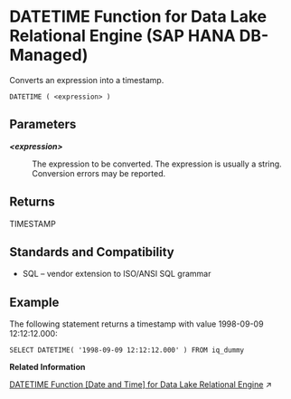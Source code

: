 <!-- loio87c2ebfc15364ff0b9b4e7dc0fa66207 -->

# DATETIME Function for Data Lake Relational Engine \(SAP HANA DB-Managed\)

Converts an expression into a timestamp.



```
DATETIME ( <expression> )
```



<a name="loio87c2ebfc15364ff0b9b4e7dc0fa66207__section_ujh_3cm_srb"/>

## Parameters


<dl>
<dt><b>

*<expression\>*

</b></dt>
<dd>

The expression to be converted. The expression is usually a string. Conversion errors may be reported.



</dd>
</dl>



<a name="loio87c2ebfc15364ff0b9b4e7dc0fa66207__section_hp5_3cm_srb"/>

## Returns

TIMESTAMP



<a name="loio87c2ebfc15364ff0b9b4e7dc0fa66207__section_k3k_jcm_srb"/>

## Standards and Compatibility

-   SQL – vendor extension to ISO/ANSI SQL grammar



<a name="loio87c2ebfc15364ff0b9b4e7dc0fa66207__section_esw_jcm_srb"/>

## Example

The following statement returns a timestamp with value 1998-09-09 12:12:12.000:

```
SELECT DATETIME( '1998-09-09 12:12:12.000' ) FROM iq_dummy
```

**Related Information**  


[DATETIME Function [Date and Time] for Data Lake Relational Engine](https://help.sap.com/viewer/19b3964099384f178ad08f2d348232a9/2023_1_QRC/en-US/a548c21f84f210158350cf2fab822610.html "Converts an expression into a timestamp.") :arrow_upper_right:

